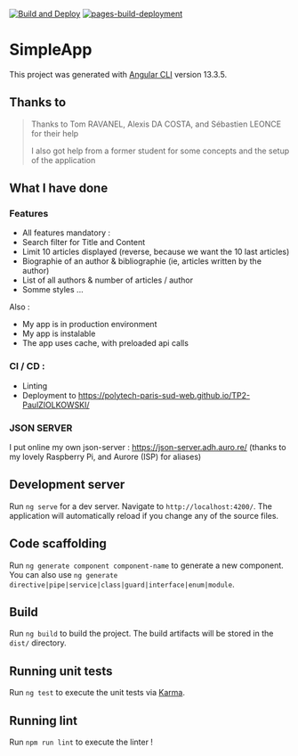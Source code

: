 [![Build and Deploy](https://github.com/Polytech-Paris-Sud-Web/TP2-PaulZIOLKOWSKI/actions/workflows/main.yml/badge.svg)](https://github.com/Polytech-Paris-Sud-Web/TP2-PaulZIOLKOWSKI/actions/workflows/main.yml)
[![pages-build-deployment](https://github.com/Polytech-Paris-Sud-Web/TP2-PaulZIOLKOWSKI/actions/workflows/pages/pages-build-deployment/badge.svg)](https://github.com/Polytech-Paris-Sud-Web/TP2-PaulZIOLKOWSKI/actions/workflows/pages/pages-build-deployment)

# SimpleApp

This project was generated with [Angular CLI](https://github.com/angular/angular-cli) version 13.3.5.

## Thanks to
> Thanks to Tom RAVANEL, Alexis DA COSTA, and Sébastien LEONCE for their help
> 
> I also got help from a former student for some concepts and the setup of the application

## What I have done 
### Features
- All features mandatory : 
- Search filter for Title and Content 
- Limit 10 articles displayed (reverse, because we want the 10 last articles)
- Biographie of an author & bibliographie (ie, articles written by the author)
- List of all authors & number of articles / author
- Somme styles ...

Also : 
- My app is in production environment
- My app is instalable 
- The app uses cache, with preloaded api calls

### CI / CD :
- Linting
- Deployment to https://polytech-paris-sud-web.github.io/TP2-PaulZIOLKOWSKI/

### JSON SERVER
I put online my own json-server : https://json-server.adh.auro.re/ (thanks to my lovely Raspberry Pi, and Aurore (ISP) for aliases)

## Development server

Run `ng serve` for a dev server. Navigate to `http://localhost:4200/`. The application will automatically reload if you change any of the source files.

## Code scaffolding

Run `ng generate component component-name` to generate a new component. You can also use `ng generate directive|pipe|service|class|guard|interface|enum|module`.

## Build

Run `ng build` to build the project. The build artifacts will be stored in the `dist/` directory.

## Running unit tests

Run `ng test` to execute the unit tests via [Karma](https://karma-runner.github.io).

## Running lint

Run `npm run lint` to execute the linter !
